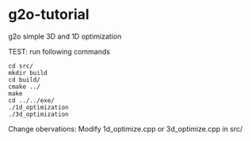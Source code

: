 # g2o-tutorial
g2o simple 3D and 1D optimization

TEST: run following commands
	
	cd src/
	mkdir build
	cd build/
	cmake ../
	make
	cd ../../exe/
	./1d_optimization
	./3d_optimization

Change obervations:
	Modify 1d_optimize.cpp or 3d_optimize.cpp in src/
	

